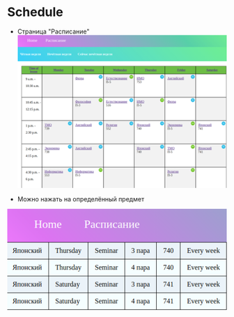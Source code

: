 # Schedule

- Страница "Расписание"
![](/readme1.png)

- Можно нажать на определённый предмет

![f](/readme2.png)
